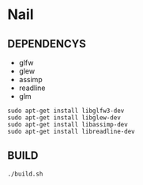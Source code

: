 # Nail
## DEPENDENCYS
* glfw
* glew
* assimp
* readline
* glm

```shell
sudo apt-get install libglfw3-dev
sudo apt-get install libglew-dev
sudo apt-get install libassimp-dev
sudo apt-get install libreadline-dev
```

## BUILD
```shell
./build.sh
```